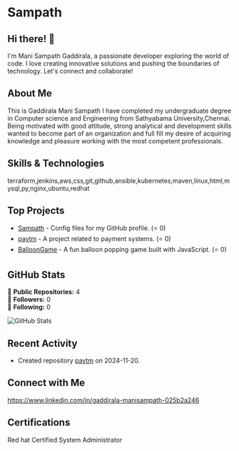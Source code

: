 # Sampath
## Hi there! 👋

I'm Mani Sampath Gaddirala, a passionate developer exploring the world of code. I love creating innovative solutions and pushing the boundaries of technology. Let's connect and collaborate!

## About Me

This is Gaddirala Mani Sampath I have completed my undergraduate degree in Computer science and
 Engineering from Sathyabama University,Chennai. Being motivated with good attitude, strong analytical and development skills wanted to become part of an organization and full fill my desire of acquiring knowledge and pleasure working with the most competent professionals.

## Skills & Technologies

terraform,jenkins,aws,css,git,github,ansible,kubernetes,maven,linux,html,mysql,py,nginx,ubuntu,redhat

## Top Projects

- [Sampath](https://github.com/Sampath1-bit/Sampath) - Config files for my GitHub profile. (⭐ 0)
- [paytm](https://github.com/Sampath1-bit/paytm) - A project related to payment systems. (⭐ 0)
- [BalloonGame](https://github.com/Sampath1-bit/BalloonGame) - A fun balloon popping game built with JavaScript. (⭐ 0)


## GitHub Stats

🔭 **Public Repositories:** 4  
👥 **Followers:** 0  
👤 **Following:** 0  

![GitHub Stats](https://github-readme-stats.vercel.app/api?username=Sampath1-bit&show_icons=true&theme=radical)

## Recent Activity

- Created repository [paytm](https://github.com/Sampath1-bit/paytm) on 2024-11-20.

## Connect with Me

https://www.linkedin.com/in/gaddirala-manisampath-025b2a246

## Certifications

Red hat Certified System Administrator
